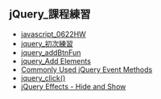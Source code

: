 ## jQuery_課程練習
<ul>
    <li><a href="./js_first0622_hw.html">javascript_0622HW</a></li>
    <li><a href="./js_first_method1_0629.html">jquery_初次練習</a></li>
    <li><a href="./js_first_method2_0629.html">jquery_addBtnFun</a></li>
    <li><a href="./js_first_append03_0629.html">jquery_Add Elements</a></li>
    <li><a href="./js_jquerynote04_0629.html">Commonly Used jQuery Event Methods</a></li>
    <li><a href="./js_jquery_click05.html">jquery_click()</a></li>
    <li><a href="./jquery_effect06.html">jQuery Effects - Hide and Show</a></li>
</ul>